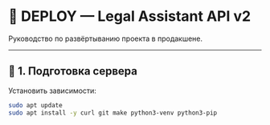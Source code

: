 # 🚀 DEPLOY — Legal Assistant API v2

Руководство по развёртыванию проекта в продакшене.

---

## 🔧 1. Подготовка сервера

Установить зависимости:
```bash
sudo apt update
sudo apt install -y curl git make python3-venv python3-pip
